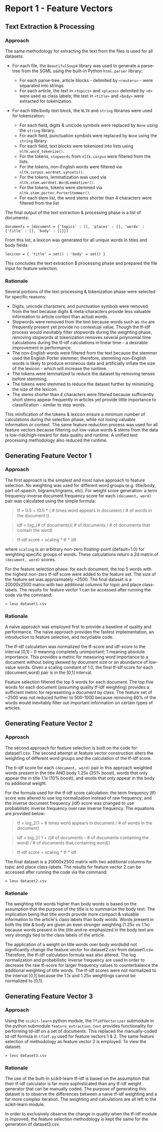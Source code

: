 Report 1 - Feature Vectors
==========================

## Text Extraction & Processing

### Approach

The same methodology for extracting the text from the files is used for all datasets:

* For each file, the `BeautifulSoup4` library was used to generate a parse-tree from the SGML using the built-in Python `html.parser` library:
    * For each parse-tree, article blocks - delimited by `<reuters>` - were separated into strings.
    * For each article, the text in `<topics>` and `<places>` delimited by `<d>` were used as class labels; the text in `<title>` and `<body>` were extracted for tokenization.

* For each title/body text block, the `NLTK` and `string` libraries were used for tokenization:     
    * For each field, digits & unicode symbols were replaced by `None` using the `string` library.
    * For each field, punctuation symbols were replaced by `None` using the `string` library.
    * For each field, text blocks were tokenized into lists using `nltk.word_tokenize()`.
    * For the tokens, `stopwords` from `nltk.corpus` were filtered from the lists.
    * For the tokens, non-English words were filtered via `nltk.corpus.wordnet.synsets()`.
    * For the tokens, lemmatization was used via `nltk.stem.wordnet.WordLemmatizer()`.
    * For the tokens, tokens were stemmed via `nltk.stem.porter.PorterStemmer()`.
    * For each stem list, the word stems shorter than 4 characters were filtered from the list

The final output of the text extraction & processing phase is a list of documents:

```
documents = [document = {'topics' : [], 'places' : [], 'words' : {'title' : [], 'body' : []}}]
```

From this list, a lexicon was generated for all unique words in titles and body fields:

```
lexicon = { 'title' = set() : 'body' = set() }
```

This concludes the text extraction $ processing phase and prepared the file input for feature selection.

### Rationale

Several portions of the text processing & tokenization phase were selected for specific reasons:

* Digits, unicode characters, and punctuation symbols were removed from the text because digits & meta-characters provide less valuable information to article context than actual words.
* Stopwords were removed from the text because words such as `the` are frequently present yet provide no contextual value. Though the tf-idf process would inevitably filter stopwords during the weighting phase, removing stopwords at tokenization removes several polynomial time calculations during the tf-idf calculations in linear time - a desirable improvement in performance.
* The non-English words were filtered from the text because the stemmer used the English Porter stemmer; therefore, stemming non-English words is likely to produce erroneous data and artificially inflate the size of the lexicon - which will increase the runtime.
* The tokens were lemmatized to reduce the dataset by removing tenses before stemming.
* The tokens were stemmed to reduce the dataset further by minimizing the size of the lexicon.
* The stems shorter than 4 characters were filtered because sufficiently short stems appear frequently in articles yet provide little importance to classification - similar to stop words.

This minification of the tokens & lexicon ensure a minimum number of calculations during the selection phase, while not losing valuable information or context. The same feature reduction process was used for all feature vectors because filtering out low-value words & stems from the data is low-risk/high-reward for data quality and runtime. A unified text processing methodology also reduced the runtime.

## Generating Feature Vector 1

### Approach

The first approach is the simplest and most naive approach to feature selection. No weighting was used for different word groups (e.g. title/body, part-of-speech, bigrams/trigrams, etc). For weight score generation: a term frequency-inverse document frequency score for each `(document, word)` pair was calculated using the simple formula:

> tf = 0.5 + (0.5 * ( # times word appears in document / # of words in the document ))

> idf = log_{# of documents}( # of documents / # of documents that contain the word)

> tf-idf score = scaling * tf * idf

where `scaling` is an arbitrary non-zero floating-point (default=1.0) for weighting specific groups of words. These calculations return a 2d matrix of `(document, word)` scores.

For the feature selection phase: for each document, the top 5 words with the highest non-zero tf-idf score were added to the feature set. The size of the feature set was approximately ~2500. The final dataset is a 20000x2500 matrix with two additional columns for topic and place class-labels. The results for feature vector 1 can be accessed after running the code via the command:

```
> less dataset1.csv
```

### Rationale

A naive approach was employed first to provide a baseline of quality and performance. The naive approach provides the fastest implementation, an introduction to feature selection, and recyclable code.

The tf-idf calculation was normalized the tf-score and idf-score to the interval [0,1] - 0 meaning completely unimportant; 1 meaning absolute importance. This provides a metric for measuring word importance to a document without being skewed by document size or an abundance of low-value words. Given a scaling constant of 1.0, the final tf-idf score for each (document,word) pair is in the [0,1] interval.

Feature selection filtered the top 5 words for each document. The top five words for each document (assuming quality tf-idf weighting) provides a sufficient metric for representing a document by class. The feature set of ~2500 was not reduced further to 500-1000 because removing 60% of the words would inevitably filter out important information on certain types of articles. 

## Generating Feature Vector 2

### Approach

The second approach for feature selection is built on the code for dataset1.csv. The second attempt at feature vector construction alters the weighting of different word groups and the calculation of the tf-idf score.

The ti-idf score for each `(document, word)` pair in this approach weighted words present in the title AND body 1.25x (25% boost), words that only appear the in title 1.1x (10% boost), and words that only appear in the body no additional weight. 

For the formula used for the tf-idf score calculation: the term frequency (tf) score was altered to use log normalization instead of raw frequency; and the inverse document frequency (idf) score was changed to use probabilistic inverse frequency over raw inverse frequency. The equations are provided below:

> tf = log_2(1 + # times word appears in document / # of words in the document)

> idf = log_2( 1 + ((# of documents - # of documents containing the word) / # of documents that containing word))

> tf-idf score = scaling * tf * idf

The final dataset is a 20000x2500 matrix with two additional columns for topic and place class-labels. The results for feature vector 2 can be accessed after running the code via the command:

```
> less dataset2.csv
```

### Rationale

The weighting title words higher than body words is based on the assumption that the purpose of the title is to summarize the body text. The implication being that title words provide more compact & valuable information to the article's class labels than body words. Words present in both the title & body are given an even stronger weighting (1.25x vs 1.1x) because words present in the title and re-emphasized in the body text are very strongly tied to the class labels of the article.

The application of a weight on title words over body wordsdid not significantly change the feature vector for dataset2.csv from dataset1.csv. Therefore, the tf-idf calculation formula was also altered. The log normalization and probabilistic inverse frequency are used in order to decrease the raw tf-score for larger frequency values to counterbalance the additional weighting of title words. The tf-idf scores were not normalized to the interval [0,1] because the 1.1x and 1.25x weightings cannot be normalized to [0,1].

## Generating Feature Vector 3

### Approach

Using the `scikit-learn` python module, the `TfidfVectorizer` submodule in the python submodule `feature_extraction.text` provides functionality for performing td-idf on a set of documents. This replaced the manually-coded td-idf formula in `tfidf.py` used for feature vectors 1 & 2. The same feature selection of methodology as feature vector 2 is employed. To view the dataset:

```
> less dataset3.csv
```

### Rationale

The use of the built-in scikit-learn tf-idf is based on the assumption that their tf-idf calculator is far more sophisticated than any tf-idf weight generator that can be manually coded. The purpose of generating this dataset is to observe the differences between a naive tf-idf weighting and a far more complex iteration. The weighting and calculations are all left to the scikit-learn module.

In order to exclusively observe the change in quality when the tf-idf module is improved, the feature selection methodology is kept the same for the generation of dataset3.csv. 
